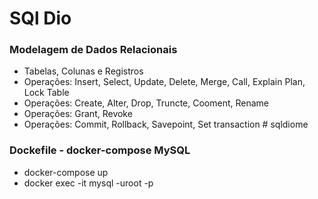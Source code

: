# SQl Dio
### Modelagem de Dados Relacionais
- Tabelas, Colunas e Registros
- Operações: Insert, Select, Update, Delete, Merge, Call, Explain Plan, Lock Table
- Operações: Create, Alter, Drop, Truncte, Cooment, Rename
- Operações: Grant, Revoke
- Operações: Commit, Rollback, Savepoint, Set transaction # sqldiome

### Dockefile - docker-compose MySQL
- docker-compose up
- docker exec -it <container-name> mysql -uroot -p